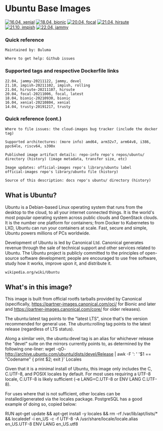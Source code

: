 # Ubuntu Base Images

[![16.04, xenial](https://github.com/buluma/ubuntu/actions/workflows/build-16.04.yml/badge.svg?branch=main)](https://github.com/buluma/ubuntu/actions/workflows/build-16.04.yml) [![18.04, bionic](https://github.com/buluma/ubuntu/actions/workflows/build-18.04.yml/badge.svg?branch=main)](https://github.com/buluma/ubuntu/actions/workflows/build-18.04.yml) [![20.04, focal](https://github.com/buluma/ubuntu/actions/workflows/build-20.04.yml/badge.svg?branch=main)](https://github.com/buluma/ubuntu/actions/workflows/build-20.04.yml) [![21.04, hirsute](https://github.com/buluma/ubuntu/actions/workflows/build-21.04.yml/badge.svg?branch=main)](https://github.com/buluma/ubuntu/actions/workflows/build-21.04.yml) [![21.10, impish](https://github.com/buluma/ubuntu/actions/workflows/build-21.10.yml/badge.svg?branch=main)](https://github.com/buluma/ubuntu/actions/workflows/build-21.10.yml) [![22.04, jammy](https://github.com/buluma/ubuntu/actions/workflows/build-22.04.yml/badge.svg?branch=main)](https://github.com/buluma/ubuntu/actions/workflows/build-22.04.yml)

### Quick reference

    Maintained by: Buluma

    Where to get help: Github issues

### Supported tags and respective Dockerfile links

    22.04, jammy-20211122, jammy, devel
    21.10, impish-20211102, impish, rolling
    21.04, hirsute-20211107, hirsute
    20.04, focal-20211006, focal, latest
    18.04, bionic-20210930, bionic
    16.04, xenial-20210804, xenial
    14.04, trusty-20191217, trusty

### Quick reference (cont.)

    Where to file issues: the cloud-images bug tracker (include the docker tag)

    Supported architectures: (more info) amd64, arm32v7, arm64v8, i386, ppc64le, riscv64, s390x

    Published image artifact details: repo-info repo's repos/ubuntu/ directory (history) (image metadata, transfer size, etc)

    Image updates: official-images repo's library/ubuntu label
    official-images repo's library/ubuntu file (history)

    Source of this description: docs repo's ubuntu/ directory (history)

## What is Ubuntu?

Ubuntu is a Debian-based Linux operating system that runs from the desktop to the cloud, to all your internet connected things. It is the world's most popular operating system across public clouds and OpenStack clouds. It is the number one platform for containers; from Docker to Kubernetes to LXD, Ubuntu can run your containers at scale. Fast, secure and simple, Ubuntu powers millions of PCs worldwide.

Development of Ubuntu is led by Canonical Ltd. Canonical generates revenue through the sale of technical support and other services related to Ubuntu. The Ubuntu project is publicly committed to the principles of open-source software development; people are encouraged to use free software, study how it works, improve upon it, and distribute it.

    wikipedia.org/wiki/Ubuntu

## What's in this image?

This image is built from official rootfs tarballs provided by Canonical (specifically, https://partner-images.canonical.com/oci/ for Bionic and later and https://partner-images.canonical.com/core/ for older releases).

The ubuntu:latest tag points to the "latest LTS", since that's the version recommended for general use. The ubuntu:rolling tag points to the latest release (regardless of LTS status).

Along a similar vein, the ubuntu:devel tag is an alias for whichever release the "devel" suite on the mirrors currently points to, as determined by the following one-liner: wget -qO- http://archive.ubuntu.com/ubuntu/dists/devel/Release | awk -F ': ' '$1 == "Codename" { print $2; exit }'
Locales

Given that it is a minimal install of Ubuntu, this image only includes the C, C.UTF-8, and POSIX locales by default. For most uses requiring a UTF-8 locale, C.UTF-8 is likely sufficient (-e LANG=C.UTF-8 or ENV LANG C.UTF-8).

For uses where that is not sufficient, other locales can be installed/generated via the locales package. PostgreSQL has a good example of doing so, copied below:

RUN apt-get update && apt-get install -y locales && rm -rf /var/lib/apt/lists/* \
    && localedef -i en_US -c -f UTF-8 -A /usr/share/locale/locale.alias en_US.UTF-8
ENV LANG en_US.utf8
